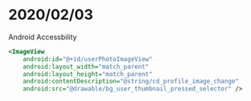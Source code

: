 # 2020/02/03

Android Accessbility 
~~~ xml
<ImageView
    android:id="@+id/userPhotoImageView"
    android:layout_width="match_parent"
    android:layout_height="match_parent"
    android:contentDescription="@string/cd_profile_image_change"
    android:src="@drawable/bg_user_thumbnail_pressed_selector" />
~~~
